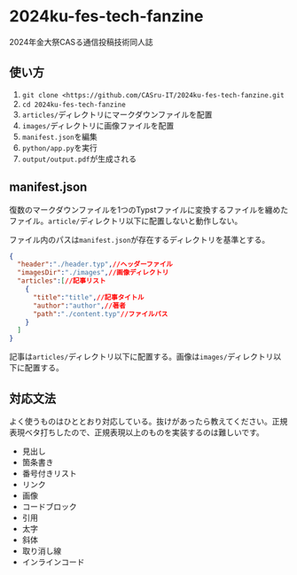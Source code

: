 # 2024ku-fes-tech-fanzine

2024年金大祭CASる通信投稿技術同人誌

## 使い方

1. `git clone <https://github.com/CASru-IT/2024ku-fes-tech-fanzine.git`
2. `cd 2024ku-fes-tech-fanzine`
3. `articles/`ディレクトリにマークダウンファイルを配置
4. `images/`ディレクトリに画像ファイルを配置
5. `manifest.json`を編集
6. `python/app.py`を実行
7. `output/output.pdf`が生成される

## manifest.json

復数のマークダウンファイルを1つのTypstファイルに変換するファイルを纏めたファイル。`article/`ディレクトリ以下に配置しないと動作しない。

ファイル内のパスは`manifest.json`が存在するディレクトリを基準とする。

```json
{
  "header":"./header.typ",//ヘッダーファイル
  "imagesDir":"./images",//画像ディレクトリ
  "articles":[//記事リスト
    {
      "title":"title",//記事タイトル
      "author":"author",//著者
      "path":"./content.typ"//ファイルパス
    }
  ]
}
```

記事は`articles/`ディレクトリ以下に配置する。画像は`images/`ディレクトリ以下に配置する。

## 対応文法

よく使うものはひととおり対応している。抜けがあったら教えてください。正規表現ベタ打ちしたので、正規表現以上のものを実装するのは難しいです。

- 見出し
- 箇条書き
- 番号付きリスト
- リンク
- 画像
- コードブロック
- 引用
- 太字
- 斜体
- 取り消し線
- インラインコード
